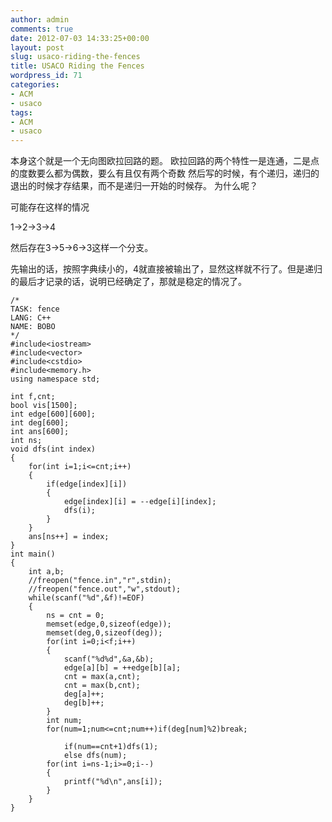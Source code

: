 ```yaml
---
author: admin
comments: true
date: 2012-07-03 14:33:25+00:00
layout: post
slug: usaco-riding-the-fences
title: USACO Riding the Fences
wordpress_id: 71
categories:
- ACM
- usaco
tags:
- ACM
- usaco
---
```


本身这个就是一个无向图欧拉回路的题。
欧拉回路的两个特性一是连通，二是点的度数要么都为偶数，要么有且仅有两个奇数
然后写的时候，有个递归，递归的退出的时候才存结果，而不是递归一开始的时候存。
为什么呢？

可能存在这样的情况

1->2->3->4

然后存在3->5->6->3这样一个分支。

先输出的话，按照字典续小的，4就直接被输出了，显然这样就不行了。但是递归的最后才记录的话，说明已经确定了，那就是稳定的情况了。

```
/*
TASK: fence 
LANG: C++
NAME: BOBO
*/
#include<iostream>
#include<vector>
#include<cstdio>
#include<memory.h>
using namespace std;

int f,cnt;
bool vis[1500];
int edge[600][600];
int deg[600];
int ans[600];
int ns;
void dfs(int index)
{
	for(int i=1;i<=cnt;i++)
	{
		if(edge[index][i])
		{
			edge[index][i] = --edge[i][index];
			dfs(i);
		}
	}
	ans[ns++] = index;
}
int main()
{
	int a,b;
	//freopen("fence.in","r",stdin);
	//freopen("fence.out","w",stdout);
	while(scanf("%d",&f)!=EOF)
	{
		ns = cnt = 0;
		memset(edge,0,sizeof(edge));
		memset(deg,0,sizeof(deg));
		for(int i=0;i<f;i++)
		{
			scanf("%d%d",&a,&b);
			edge[a][b] = ++edge[b][a];
			cnt = max(a,cnt);
			cnt = max(b,cnt);
			deg[a]++;
			deg[b]++;
		}
		int num;
		for(num=1;num<=cnt;num++)if(deg[num]%2)break;

			if(num==cnt+1)dfs(1);
			else dfs(num);
		for(int i=ns-1;i>=0;i--)
		{
			printf("%d\n",ans[i]);
		}
	}
}
```      
